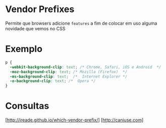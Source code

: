# Vendor Prefixes

Permite que browsers adicione `features` a fim de colocar em uso alguma novidade que vemos no CSS

# Exemplo

```css
p {
  -webkit-background-clip: text; /* Chrome, Safari, iOS e Android  */
  -moz-background-clip: text; /* Mozilla (Firefox)  */
  -ms-background-clip: text;  /*  Internet Explorer */
  -o-background-clip: text; /*  Opera */
}
```

# Consultas

[http://ireade.github.io/which-vendor-prefix/]
[http://caniuse.com]